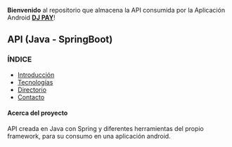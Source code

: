 **Bienvenido** al repositorio que almacena la API consumida por la Aplicación Android [**DJ PAY**](https://github.com/ChemaDvp/Api_DjPay/wiki)!

## API (Java - SpringBoot)

### **ÍNDICE**
- [Introducción](https://github.com/ChemaDvp/Api_DjPay/wiki/Introducción)
- [Tecnologías](https://github.com/ChemaDvp/Api_DjPay/wiki/Tecnologías)
- [Directorio](https://github.com/ChemaDvp/Api_DjPay/wiki/Directorio)
- [Contacto](https://github.com/ChemaDvp/Api_DjPay/wiki/Contacto)

#### Acerca del proyecto
API creada en Java con Spring y diferentes herramientas del propio framework, para su consumo en una aplicación android.
